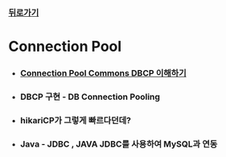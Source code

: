 ### [뒤로가기](https://yunjae830.github.io/-Clearance/index)



# Connection Pool

- ### [Connection Pool Commons DBCP 이해하기]( https://yunjae830.github.io/-Clearance/file/ConnectionPool/Connection_Pools )

- ###  DBCP 구현 - DB Connection Pooling

- ###  hikariCP가 그렇게 빠르다던데?

- ###  Java - JDBC , JAVA JDBC를 사용하여 MySQL과 연동